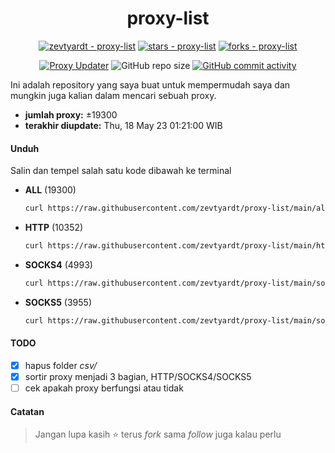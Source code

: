 <div align="center">

# proxy-list

  [![zevtyardt - proxy-list](https://img.shields.io/static/v1?label=zevtyardt&message=proxy-list&color=blue&logo=github)](https://github.com/zevtyardt/proxy-list "Go to GitHub repo")
  [![stars - proxy-list](https://img.shields.io/github/stars/zevtyardt/proxy-list?style=social)](https://github.com/zevtyardt/proxy-list)
  [![forks - proxy-list](https://img.shields.io/github/forks/zevtyardt/proxy-list?style=social)](https://github.com/zevtyardt/proxy-list)

  [![Proxy Updater](https://github.com/zevtyardt/proxy-list/workflows/Proxy%20Updater/badge.svg)](https://github.com/zevtyardt/proxy-list/actions?query=workflow:"Proxy+Updater")
  ![GitHub repo size](https://img.shields.io/github/repo-size/zevtyardt/proxy-list)
  [![GitHub commit activity](https://img.shields.io/github/commit-activity/m/zevtyardt/proxy-list?logo=commits)](https://github.com/zevtyardt/proxy-list/commits/main)

</div>

  Ini adalah repository yang saya buat untuk mempermudah saya dan mungkin juga kalian dalam mencari sebuah proxy.

  - **jumlah proxy:** ±19300
  - **terakhir diupdate:** Thu, 18 May 23 01:21:00 WIB

#### Unduh
  Salin dan tempel salah satu kode dibawah ke terminal
  - **ALL** (19300)
    ```bash
    curl https://raw.githubusercontent.com/zevtyardt/proxy-list/main/all.txt -o all.txt
    ```
  - **HTTP** (10352)
    ```bash
    curl https://raw.githubusercontent.com/zevtyardt/proxy-list/main/http.txt -o http.txt
    ```
  - **SOCKS4** (4993)
    ```bash
    curl https://raw.githubusercontent.com/zevtyardt/proxy-list/main/socks4.txt -o socks4.txt
    ```
  - **SOCKS5** (3955)
    ```bash
    curl https://raw.githubusercontent.com/zevtyardt/proxy-list/main/socks5.txt -o socks5.txt
    ```

#### TODO
  - [x] hapus folder *csv/*
  - [x] sortir proxy menjadi 3 bagian, HTTP/SOCKS4/SOCKS5
  - [ ] cek apakah proxy berfungsi atau tidak

#### Catatan
> Jangan lupa kasih ⭐ terus *fork* sama *follow* juga kalau perlu
